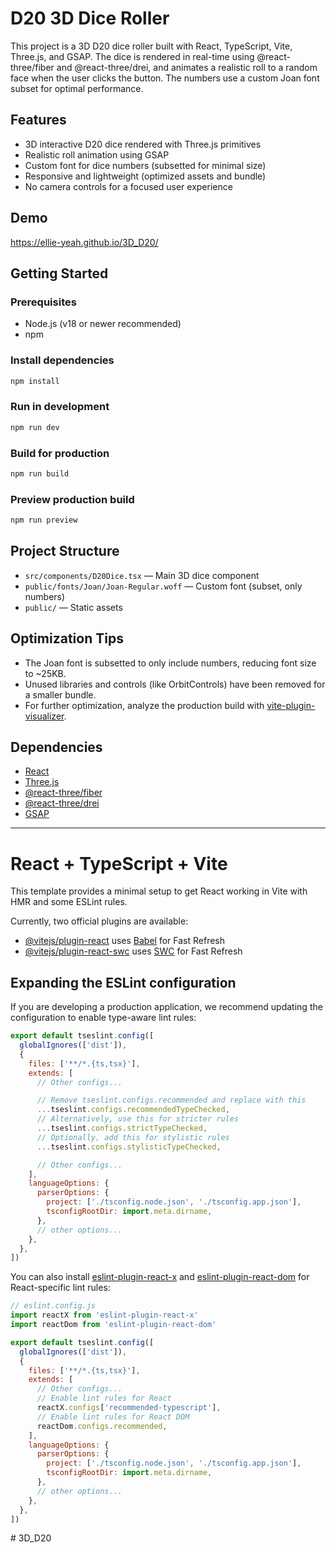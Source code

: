 # D20 3D Dice Roller

This project is a 3D D20 dice roller built with React, TypeScript, Vite, Three.js, and GSAP. The dice is rendered in real-time using @react-three/fiber and @react-three/drei, and animates a realistic roll to a random face when the user clicks the button. The numbers use a custom Joan font subset for optimal performance.

## Features
- 3D interactive D20 dice rendered with Three.js primitives
- Realistic roll animation using GSAP
- Custom font for dice numbers (subsetted for minimal size)
- Responsive and lightweight (optimized assets and bundle)
- No camera controls for a focused user experience

## Demo
https://ellie-yeah.github.io/3D_D20/

## Getting Started

### Prerequisites
- Node.js (v18 or newer recommended)
- npm

### Install dependencies
```sh
npm install
```

### Run in development
```sh
npm run dev
```

### Build for production
```sh
npm run build
```

### Preview production build
```sh
npm run preview
```

## Project Structure
- `src/components/D20Dice.tsx` — Main 3D dice component
- `public/fonts/Joan/Joan-Regular.woff` — Custom font (subset, only numbers)
- `public/` — Static assets

## Optimization Tips
- The Joan font is subsetted to only include numbers, reducing font size to ~25KB.
- Unused libraries and controls (like OrbitControls) have been removed for a smaller bundle.
- For further optimization, analyze the production build with [vite-plugin-visualizer](https://github.com/btd/rollup-plugin-visualizer).

## Dependencies
- [React](https://react.dev/)
- [Three.js](https://threejs.org/)
- [@react-three/fiber](https://docs.pmnd.rs/react-three-fiber/getting-started/introduction)
- [@react-three/drei](https://docs.pmnd.rs/drei/introduction)
- [GSAP](https://greensock.com/gsap/)

---

# React + TypeScript + Vite

This template provides a minimal setup to get React working in Vite with HMR and some ESLint rules.

Currently, two official plugins are available:

- [@vitejs/plugin-react](https://github.com/vitejs/vite-plugin-react/blob/main/packages/plugin-react) uses [Babel](https://babeljs.io/) for Fast Refresh
- [@vitejs/plugin-react-swc](https://github.com/vitejs/vite-plugin-react/blob/main/packages/plugin-react-swc) uses [SWC](https://swc.rs/) for Fast Refresh

## Expanding the ESLint configuration

If you are developing a production application, we recommend updating the configuration to enable type-aware lint rules:

```js
export default tseslint.config([
  globalIgnores(['dist']),
  {
    files: ['**/*.{ts,tsx}'],
    extends: [
      // Other configs...

      // Remove tseslint.configs.recommended and replace with this
      ...tseslint.configs.recommendedTypeChecked,
      // Alternatively, use this for stricter rules
      ...tseslint.configs.strictTypeChecked,
      // Optionally, add this for stylistic rules
      ...tseslint.configs.stylisticTypeChecked,

      // Other configs...
    ],
    languageOptions: {
      parserOptions: {
        project: ['./tsconfig.node.json', './tsconfig.app.json'],
        tsconfigRootDir: import.meta.dirname,
      },
      // other options...
    },
  },
])
```

You can also install [eslint-plugin-react-x](https://github.com/Rel1cx/eslint-react/tree/main/packages/plugins/eslint-plugin-react-x) and [eslint-plugin-react-dom](https://github.com/Rel1cx/eslint-react/tree/main/packages/plugins/eslint-plugin-react-dom) for React-specific lint rules:

```js
// eslint.config.js
import reactX from 'eslint-plugin-react-x'
import reactDom from 'eslint-plugin-react-dom'

export default tseslint.config([
  globalIgnores(['dist']),
  {
    files: ['**/*.{ts,tsx}'],
    extends: [
      // Other configs...
      // Enable lint rules for React
      reactX.configs['recommended-typescript'],
      // Enable lint rules for React DOM
      reactDom.configs.recommended,
    ],
    languageOptions: {
      parserOptions: {
        project: ['./tsconfig.node.json', './tsconfig.app.json'],
        tsconfigRootDir: import.meta.dirname,
      },
      // other options...
    },
  },
])
```
#   3 D _ D 2 0 
 
 
